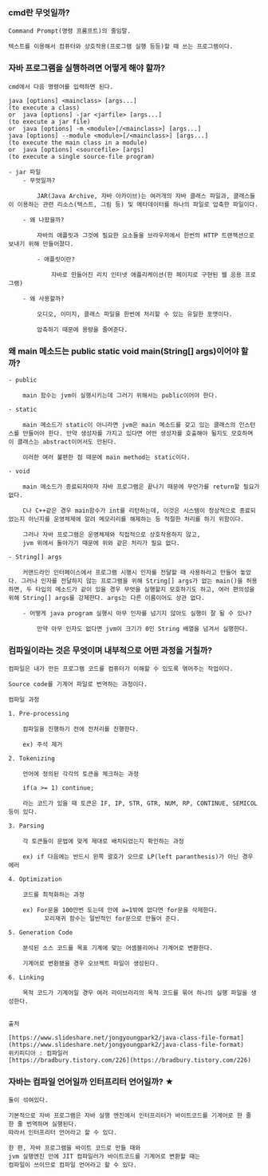 ### cmd란 무엇일까?
    
    Command Prompt(명령 프롬프트)의 줄임말.
    
    텍스트를 이용해서 컴퓨터와 상호작용(프로그램 실행 등등)할 때 쓰는 프로그램이다.
    
### 자바 프로그램을 실행하려면 어떻게 해야 할까?
    
    cmd에서 다음 명령어를 입력하면 된다.
    
    java [options] <mainclass> [args...]
    (to execute a class)
    or  java [options] -jar <jarfile> [args...]
    (to execute a jar file)
    or  java [options] -m <module>[/<mainclass>] [args...]
    java [options] --module <module>[/<mainclass>] [args...]
    (to execute the main class in a module)
    or  java [options] <sourcefile> [args]
    (to execute a single source-file program)
    
    - jar 파일
        - 무엇일까?
            
            JAR(Java Archive, 자바 아카이브)는 여러개의 자바 클래스 파일과, 클래스들이 이용하는 관련 리소스(텍스트, 그림 등) 및 메타데이터를 하나의 파일로 압축한 파일이다.
            
        - 왜 나왔을까?
            
            자바의 애플릿과 그것에 필요한 요소들을 브라우저에서 한번의 HTTP 트랜잭션으로 보내기 위해 만들어졌다.
            
            - 애플릿이란?
                
                자바로 만들어진 리치 인터넷 애플리케이션(한 페이지로 구현된 웹 응용 프로그램)
                
        - 왜 사용할까?
            
            오디오, 이미지, 클래스 파일을 한번에 처리할 수 있는 유일한 포맷이다.
            
            압축하기 때문에 용량을 줄여준다.
            
### 왜 main 메소드는 public static void main(String[] args)이어야 할까?
    - public
        
        main 함수는 jvm이 실행시키는데 그러기 위해서는 public이어야 한다.
        
    - static
        
        main 메소드가 static이 아니라면 jvm은 main 메소드를 갖고 있는 클래스의 인스턴스를 만들어야 한다. 만약 생성자를 가지고 있다면 어떤 생성자를 호출해야 될지도 모호하며 이 클래스는 abstract이어서도 안된다.
        
        이러한 여러 불편한 점 때문에 main method는 static이다.
        
    - void
        
        main 메소드가 종료되자마자 자바 프로그램은 끝나기 때문에 무언가를 return할 필요가 없다.
        
        C나 C++같은 경우 main함수가 int를 리턴하는데, 이것은 시스템이 정상적으로 종료되었는지 아닌지를 운영체제에 알려 메모리리를 해제하는 등 적절한 처리를 하기 위함이다.
        
        그러나 자바 프로그램은 운영체제와 직접적으로 상호작용하지 않고,
        jvm 위에서 돌아가기 때문에 위와 같은 처리가 필요 없다.
        
    - String[] args
        
        커맨드라인 인터페이스에서 프로그램 시행시 인자를 전달할 때 사용하라고 만들어 놓았다. 그러나 인자를 전달하지 않는 프로그램을 위해 String[] args가 없는 main()을 허용하면, 두 타입의 메소드가 같이 있을 경우 무엇을 실행할지 모호하기도 하고, 여러 편의성을 위해 String[] args를 강제한다. args는 다른 이름이어도 상관 없다.
        
        - 어떻게 java program 실행시 아무 인자를 넘기지 않아도 실행이 잘 될 수 있나?
            
            만약 아무 인자도 없다면 jvm이 크기가 0인 String 배열을 넘겨서 실행한다.
            
    
### 컴파일이라는 것은 무엇이며 내부적으로 어떤 과정을 거칠까?
    
    컴파일은 내가 만든 프로그램 코드를 컴퓨터가 이해할 수 있도록 엮어주는 작업이다.
    
    Source code를 기계어 파일로 번역하는 과정이다.
    
    컴파일 과정
    
    1. Pre-processing
        
        컴파일을 진행하기 전에 전처리를 진행한다.
        
        ex) 주석 제거
        
    2. Tokenizing
        
        언어에 정의된 각각의 토큰을 체크하는 과정
        
        if(a >= 1) continue;
        
        라는 코드가 있을 때 토큰은 IF, IP, STR, GTR, NUM, RP, CONTINUE, SEMICOL 등이 있다.
        
    3. Parsing
        
        각 토큰들이 문법에 맞게 제대로 배치되었는지 확인하는 과정
        
        ex) if 다음에는 반드시 왼쪽 괄호가 오므로 LP(left paranthesis)가 아닌 경우 에러
        
    4. Optimization
        
        코드를 최적화하는 과정
        
        ex) For문을 100만번 도는데 안에 a=1밖에 없다면 for문을 삭제한다.
              꼬리재귀 함수는 일반적인 for문으로 만들어 준다.
        
    5. Generation Code
        
        분석된 소스 코드를 목표 기계에 맞는 어셈블리어나 기계어로 변환한다.
        
        기계어로 변환됐을 경우 오브젝트 파일이 생성된다.
        
    6. Linking
        
        목적 코드가 기계어일 경우 여러 라이브러리의 목적 코드를 묶어 하나의 실행 파일을 생성한다.
        
    
    출처 
    
    [https://www.slideshare.net/jongyoungpark2/java-class-file-format](https://www.slideshare.net/jongyoungpark2/java-class-file-format)
    위키피디아 : 컴파일러
    [https://bradbury.tistory.com/226](https://bradbury.tistory.com/226)

### 자바는 컴파일 언어일까 인터프리터 언어일까? ★
    
    둘이 섞여있다.
    
    기본적으로 자바 프로그램은 자바 실행 엔진에서 인터프리터가 바이트코드를 기계어로 한 줄 한 줄 번역하며 실행된다. 
    따라서 인터프리터 언어라고 할 수 있다.
    
    한 편, 자바 프로그램을 바이트 코드로 만들 때와
    jvm 실행엔진 안에 JIT 컴파일러가 바이트코드를 기계어로 변환할 때는 
    컴파일이 쓰이므로 컴파일 언어라고 할 수 있다.